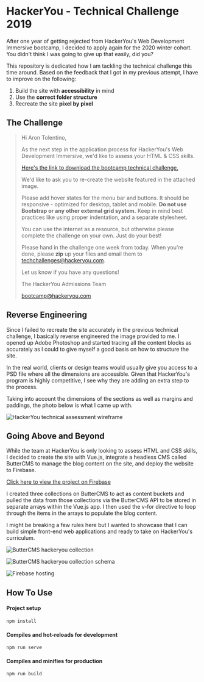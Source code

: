 
# HackerYou - Technical Challenge 2019
After one year of getting rejected from HackerYou's Web Development Immersive bootcamp, I decided to apply again for the 2020 winter cohort. You didn't think I was going to give up that easily, did you?

This repository is dedicated how I am tackling the technical challenge this time around. Based on the feedback that I got in my previous attempt, I have to improve on the following:

 1. Build the site with **accessibility** in mind
 2. Use the **correct folder structure**
 3. Recreate the site **pixel by pixel** 

## The Challenge

> Hi Aron Tolentino,
> 
> As the next step in the application process for  HackerYou's Web
> Development Immersive, we'd like to assess your HTML & CSS skills.
> 
> [Here's the link to download the bootcamp technical
> challenge.](http://bootcamp-techtest.hackeryou.com/tech_challenge.zip)
> 
> We'd like to ask you to re-create the website featured in the attached
> image.
> 
> Please add hover states for the menu bar and buttons. It should be
> responsive - optimized for desktop, tablet and mobile.  **Do not use
> Bootstrap or any other external grid system.** Keep in mind best
> practices like using proper indentation, and a  separate stylesheet.
> 
> You can use the internet as a resource, but otherwise please complete
> the challenge on your own. Just do your best!
> 
> Please hand in the challenge one week from today. When you're done,
> please  **zip**  up your files and email them to 
> [techchallenges@hackeryou.com](mailto:techchallenges@hackeryou.com
> "mailto:techchallenges@hackeryou.com").
> 
> Let us know if you have any questions!
> 
> The  HackerYou  Admissions Team
> 
> [bootcamp@hackeryou.com](mailto:bootcamp@hackeryou.com)

## Reverse Engineering
Since I failed to recreate the site accurately in the previous technical challenge, I basically reverse engineered the image provided to me. I opened up Adobe Photoshop and started tracing all the content blocks as accurately as I could to give myself a good basis on how to structure the site. 

In the real world, clients or design teams would usually give you access to a PSD file where all the dimensions are accessible. Given that HackerYou's program is highly competitive, I see why they are adding an extra step to the process. 

Taking into account the dimensions of the sections as well as margins and paddings, the photo below is what I came up with. 

![HackerYou technical assessment wireframe](https://i.imgur.com/Q6zOq5o.jpg)

## Going Above and Beyond

While the team at HackerYou is only looking to assess HTML and CSS skills, I decided to create the site with Vue.js, integrate a headless CMS called ButterCMS to manage the blog content on the site, and deploy the website to Firebase.

[Click here to view the project on Firebase](https://hy-tech-challenge.firebaseapp.com/)

I created three collections on ButterCMS to act as content buckets and pulled the data from those collections via the ButterCMS API to be stored in separate arrays within the Vue.js app. I then used the v-for directive to loop through the items in the arrays to populate the blog content. 

I might be breaking a few rules here but I wanted to showcase that I can build simple front-end web applications and ready to take on HackerYou's curriculum. 

![ButterCMS hackeryou collection](https://i.imgur.com/5LK36BE.png)

![ButterCMS hackeryou collection schema](https://i.imgur.com/c3TWZLF.png)

![Firebase hosting](https://i.imgur.com/51IqKxB.png)

## How To Use

#### Project setup
```
npm install
```

#### Compiles and hot-reloads for development
```
npm run serve
```

#### Compiles and minifies for production
```
npm run build
```
